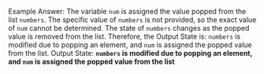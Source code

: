 Example Answer: 
The variable `num` is assigned the value popped from the list `numbers`. The specific value of `numbers` is not provided, so the exact value of `num` cannot be determined. The state of `numbers` changes as the popped value is removed from the list. Therefore, the Output State is: `numbers` is modified due to popping an element, and `num` is assigned the popped value from the list.
Output State: **`numbers` is modified due to popping an element, and `num` is assigned the popped value from the list**